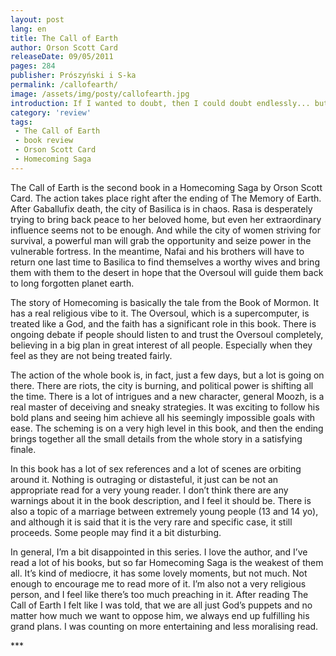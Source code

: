 ```yaml
---
layout: post
lang: en
title: The Call of Earth
author: Orson Scott Card
releaseDate: 09/05/2011
pages: 284
publisher: Prószyński i S-ka
permalink: /callofearth/
image: /assets/img/posty/callofearth.jpg
introduction: If I wanted to doubt, then I could doubt endlessly... but at some point, a person has to stop questioning and act, and at that point, you have to trust something to be true.
category: 'review'
tags:
 - The Call of Earth
 - book review
 - Orson Scott Card
 - Homecoming Saga
---
```


  The Call of Earth is the second book in a Homecoming Saga by Orson Scott Card. The action takes place right after the ending of The Memory of Earth. After Gaballufix death, the city of Basilica is in chaos. Rasa is desperately trying to bring back peace to her beloved home, but even her extraordinary influence seems not to be enough. And while the city of women striving for survival, a powerful man will grab the opportunity and seize power in the vulnerable fortress. In the meantime, Nafai and his brothers will have to return one last time to Basilica to find themselves a worthy wives and bring them with them to the desert in hope that the Oversoul will guide them back to long forgotten planet earth.

  The story of Homecoming is basically the tale from the Book of Mormon. It has a real religious vibe to it. The Oversoul, which is a supercomputer, is treated like a God, and the faith has a significant role in this book. There is ongoing debate if people should listen to and trust the Oversoul completely, believing in a big plan in great interest of all people. Especially when they feel as they are not being treated fairly. 

  The action of the whole book is, in fact, just a few days, but a lot is going on there. There are riots, the city is burning, and political power is shifting all the time. There is a lot of intrigues and a new character, general Moozh, is a real master of deceiving and sneaky strategies. It was exciting to follow his bold plans and seeing him achieve all his seemingly impossible goals with ease. The scheming is on a very high level in this book, and then the ending brings together all the small details from the whole story in a satisfying finale.

  In this book has a lot of sex references and a lot of scenes are orbiting around it. Nothing is outraging or distasteful, it just can be not an appropriate read for a very young reader. I don’t think there are any warnings about it in the book description, and I feel it should be. There is also a topic of a marriage between extremely young people (13 and 14 yo), and although it is said that it is the very rare and specific case, it still proceeds. Some people may find it a bit disturbing.

  In general, I’m a bit disappointed in this series. I love the author, and I’ve read a lot of his books, but so far Homecoming Saga is the weakest of them all. It’s kind of mediocre, it has some lovely moments, but not much. Not enough to encourage me to read more of it. I’m also not a very religious person, and I feel like there’s too much preaching in it. After reading The Call of Earth I felt like I was told, that we are all just God’s puppets and no matter how much we want to oppose him, we always end up fulfilling his grand plans. I was counting on more entertaining and less moralising read.

  \*\*\*
